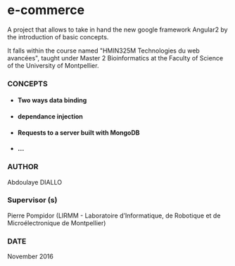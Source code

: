 # e-commerce

A project that allows to take in hand the new google framework Angular2 by the introduction of basic concepts.

It falls within the course named "HMIN325M Technologies du web avancées", taught under Master 2 Bioinformatics at the Faculty of Science of the University of Montpellier.


### CONCEPTS
   * #### Two ways data binding
   * #### dependance injection
   * #### Requests to a server built with MongoDB
   * #### ...

### AUTHOR

Abdoulaye DIALLO


### Supervisor (s) 
  Pierre Pompidor (LIRMM - Laboratoire d’Informatique, de Robotique et de Microélectronique de Montpellier)

### DATE
November 2016


